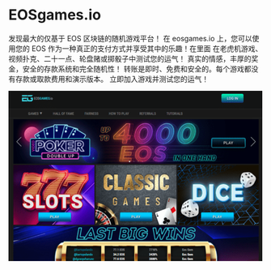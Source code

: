 # EOSgames.io

发现最大的仅基于 EOS 区块链的随机游戏平台！
在 eosgames.io 上，您可以使用您的 EOS 作为一种真正的支付方式并享受其中的乐趣！在里面
在老虎机游戏、视频扑克、二十一点、轮盘赌或掷骰子中测试您的运气！
真实的情感，丰厚的奖金，安全的存款系统和完全随机性！
转账是即时、免费和安全的。每个游戏都没有存款或取款费用和演示版本。
立即加入游戏并测试您的运气！

![eosgamesio-dapp-gambling-eos-image1_2b92ba28a43974fe1412f24246ba7365](eosgamesio-dapp-gambling-eos-image1_2b92ba28a43974fe1412f24246ba7365.png)
